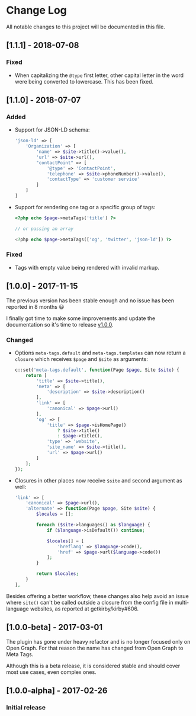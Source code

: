 # Change Log
All notable changes to this project will be documented in this file.

## [1.1.1] - 2018-07-08
### Fixed
- When capitalizing the `@type` first letter, other capital letter in the word were being converted to lowercase. This has been fixed.

## [1.1.0] - 2018-07-07
### Added
- Support for JSON-LD schema:

    ```php
    'json-ld' => [
        'Organization' => [
            'name' => $site->title()->value(),
            'url' => $site->url(),
            "contactPoint" => [
                '@type' => 'ContactPoint',
                'telephone' => $site->phoneNumber()->value(),
                'contactType' => 'customer service'
            ]
        ]
    ]
    ```

- Support for rendering one tag or a specific group of tags:

    ```php
    <?php echo $page->metaTags('title') ?>

    // or passing an array

    <?php echo $page->metaTags(['og', 'twitter', 'json-ld']) ?>
    ```

### Fixed
- Tags with empty value being rendered with invalid markup.

## [1.0.0] - 2017-11-15
The previous version has been stable enough and no issue has been reported in 8 months :smiley:

I finally got time to make some improvements and update the documentation so it's time to release [v1.0.0](https://github.com/pedroborges/kirby-meta-tags/tree/v1.0.0).

### Changed
- Options `meta-tags.default` and `meta-tags.templates` can now return a `closure` which receives `$page` and `$site` as arguments:

    ```php
    c::set('meta-tags.default', function(Page $page, Site $site) {
        return [
            'title' => $site->title(),
            'meta' => [
                'description' => $site->description()
            ],
            'link' => [
                'canonical' => $page->url()
            ],
            'og' => [
                'title' => $page->isHomePage()
                    ? $site->title()
                    : $page->title(),
                'type' => 'website',
                'site_name' => $site->title(),
                'url' => $page->url()
            ]
        ];
    });
    ```

- Closures in other places now receive `$site` and second argument as well:

    ```php
    'link' => [
        'canonical' => $page->url(),
        'alternate' => function(Page $page, Site $site) {
            $locales = [];

            foreach ($site->languages() as $language) {
                if ($language->isDefault()) continue;

                $locales[] = [
                    'hreflang' => $language->code(),
                    'href' => $page->url($language->code())
                ];
            }

            return $locales;
        }
    ],
    ```

Besides offering a better workflow, these changes also help avoid an issue where `site()` can't be called outside a closure from the config file in multi-language websites, as reported at getkirby/kirby#606.

## [1.0.0-beta] - 2017-03-01
The plugin has gone under heavy refactor and is no longer focused only on Open Graph. For that reason the name has changed from Open Graph to Meta Tags.

Although this is a beta release, it is considered stable and should cover most use cases, even complex ones.

## [1.0.0-alpha] - 2017-02-26
### Initial release
